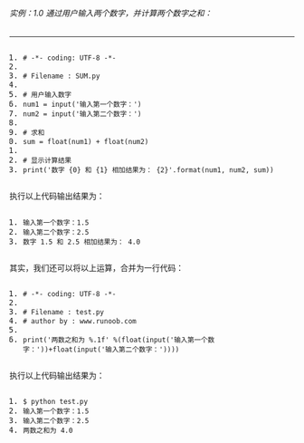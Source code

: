<!DOCTYPE html> <html lang="zh"> <head> <meta charset="utf-8"/> <title>Markdown在线编辑器 - www.MdEditor.com</title> <link rel="shortcut icon" href="https://www.mdeditor.com/images/logos/favicon.ico" type="image/x-icon"/> </head> <body><h6 id="h6--"><a name="实例：1.0  通过用户输入两个数字，并计算两个数字之和：" class="reference-link"></a><span class="header-link octicon octicon-link"></span>实例：1.0  通过用户输入两个数字，并计算两个数字之和：</h6><!-- more --><hr> <pre class="prettyprint linenums prettyprinted" style=""><ol class="linenums"><li class="L0"><code class="lang-python"><span class="com"># -*- coding: UTF-8 -*-</span></code></li><li class="L1"><code class="lang-python"></code></li><li class="L2"><code class="lang-python"><span class="com"># Filename : SUM.py</span></code></li><li class="L3"><code class="lang-python"></code></li><li class="L4"><code class="lang-python"><span class="com"># 用户输入数字</span></code></li><li class="L5"><code class="lang-python"><span class="pln">num1 </span><span class="pun">=</span><span class="pln"> input</span><span class="pun">(</span><span class="str">'输入第一个数字：'</span><span class="pun">)</span></code></li><li class="L6"><code class="lang-python"><span class="pln">num2 </span><span class="pun">=</span><span class="pln"> input</span><span class="pun">(</span><span class="str">'输入第二个数字：'</span><span class="pun">)</span></code></li><li class="L7"><code class="lang-python"></code></li><li class="L8"><code class="lang-python"><span class="com"># 求和</span></code></li><li class="L9"><code class="lang-python"><span class="pln">sum </span><span class="pun">=</span><span class="pln"> float</span><span class="pun">(</span><span class="pln">num1</span><span class="pun">)</span><span class="pln"> </span><span class="pun">+</span><span class="pln"> float</span><span class="pun">(</span><span class="pln">num2</span><span class="pun">)</span></code></li><li class="L0"><code class="lang-python"></code></li><li class="L1"><code class="lang-python"><span class="com"># 显示计算结果</span></code></li><li class="L2"><code class="lang-python"><span class="kwd">print</span><span class="pun">(</span><span class="str">'数字 {0} 和 {1} 相加结果为： {2}'</span><span class="pun">.</span><span class="pln">format</span><span class="pun">(</span><span class="pln">num1</span><span class="pun">,</span><span class="pln"> num2</span><span class="pun">,</span><span class="pln"> sum</span><span class="pun">))</span></code></li></ol></pre> <p>执行以上代码输出结果为：</p> <pre class="prettyprint linenums prettyprinted" style=""><ol class="linenums"><li class="L0"><code class="lang-python"><span class="pun">输入第一个数字：</span><span class="lit">1.5</span></code></li><li class="L1"><code class="lang-python"><span class="pun">输入第二个数字：</span><span class="lit">2.5</span></code></li><li class="L2"><code class="lang-python"><span class="pun">数字</span><span class="pln"> </span><span class="lit">1.5</span><span class="pln"> </span><span class="pun">和</span><span class="pln"> </span><span class="lit">2.5</span><span class="pln"> </span><span class="pun">相加结果为：</span><span class="pln"> </span><span class="lit">4.0</span></code></li></ol></pre> <p>其实，我们还可以将以上运算，合并为一行代码：</p> <pre class="prettyprint linenums prettyprinted" style=""><ol class="linenums"><li class="L0"><code class="lang-python"><span class="com"># -*- coding: UTF-8 -*-</span></code></li><li class="L1"><code class="lang-python"></code></li><li class="L2"><code class="lang-python"><span class="com"># Filename : test.py</span></code></li><li class="L3"><code class="lang-python"><span class="com"># author by : www.runoob.com</span></code></li><li class="L4"><code class="lang-python"></code></li><li class="L5"><code class="lang-python"><span class="kwd">print</span><span class="pun">(</span><span class="str">'两数之和为 %.1f'</span><span class="pln"> </span><span class="pun">%(</span><span class="pln">float</span><span class="pun">(</span><span class="pln">input</span><span class="pun">(</span><span class="str">'输入第一个数字：'</span><span class="pun">))+</span><span class="pln">float</span><span class="pun">(</span><span class="pln">input</span><span class="pun">(</span><span class="str">'输入第二个数字：'</span><span class="pun">))))</span></code></li></ol></pre> <p>执行以上代码输出结果为：</p> <pre class="prettyprint linenums prettyprinted" style=""><ol class="linenums"><li class="L0"><code class="lang-python"><span class="pln">$ python test</span><span class="pun">.</span><span class="pln">py </span></code></li><li class="L1"><code class="lang-python"><span class="pun">输入第一个数字：</span><span class="lit">1.5</span></code></li><li class="L2"><code class="lang-python"><span class="pun">输入第二个数字：</span><span class="lit">2.5</span></code></li><li class="L3"><code class="lang-python"><span class="pun">两数之和为</span><span class="pln"> </span><span class="lit">4.0</span></code></li></ol></pre> </body> </html>
